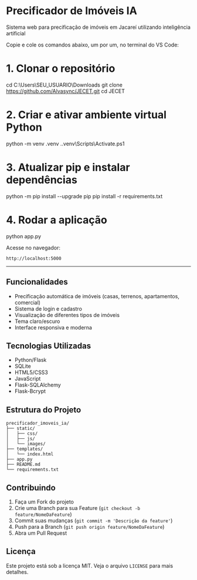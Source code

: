# Precificador de Imóveis IA

Sistema web para precificação de imóveis em Jacareí utilizando inteligência artificial 


Copie e cole os comandos abaixo, um por um, no terminal do VS Code:

# 1. Clonar o repositório
cd C:\Users\SEU_USUARIO\Downloads
git clone https://github.com/Alvasync/JECET.git
cd JECET

# 2. Criar e ativar ambiente virtual Python
python -m venv .venv
.\.venv\Scripts\Activate.ps1

# 3. Atualizar pip e instalar dependências
python -m pip install --upgrade pip
pip install -r requirements.txt

# 4. Rodar a aplicação
python app.py

Acesse no navegador:
```
http://localhost:5000
```

---

## Funcionalidades

- Precificação automática de imóveis (casas, terrenos, apartamentos, comercial)
- Sistema de login e cadastro
- Visualização de diferentes tipos de imóveis
- Tema claro/escuro
- Interface responsiva e moderna

## Tecnologias Utilizadas

- Python/Flask
- SQLite
- HTML5/CSS3
- JavaScript
- Flask-SQLAlchemy
- Flask-Bcrypt

## Estrutura do Projeto

```
precificador_imoveis_ia/
├── static/
│   ├── css/
│   ├── js/
│   └── images/
├── templates/
│   └── index.html
├── app.py
├── README.md
└── requirements.txt
```

## Contribuindo

1. Faça um Fork do projeto
2. Crie uma Branch para sua Feature (`git checkout -b feature/NomeDaFeature`)
3. Commit suas mudanças (`git commit -m 'Descrição da feature'`)
4. Push para a Branch (`git push origin feature/NomeDaFeature`)
5. Abra um Pull Request

## Licença

Este projeto está sob a licença MIT. Veja o arquivo `LICENSE` para mais detalhes. 
